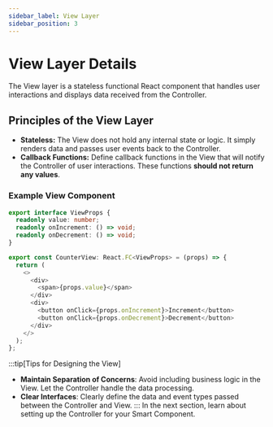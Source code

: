 ```yaml
---
sidebar_label: View Layer
sidebar_position: 3
---
```

# View Layer Details

The View layer is a stateless functional React component that handles user interactions and displays data received from the Controller.

## Principles of the View Layer

- **Stateless:** The View does not hold any internal state or logic. It simply renders data and passes user events back to the Controller.
- **Callback Functions:** Define callback functions in the View that will notify the Controller of user interactions. These functions **should not return any values**.

### Example View Component

```typescript
export interface ViewProps {
  readonly value: number;
  readonly onIncrement: () => void;
  readonly onDecrement: () => void;
}

export const CounterView: React.FC<ViewProps> = (props) => {
  return (
    <>
      <div>
        <span>{props.value}</span>
      </div>
      <div>
        <button onClick={props.onIncrement}>Increment</button>
        <button onClick={props.onDecrement}>Decrement</button>
      </div>
    </>
  );
};
```

:::tip[Tips for Designing the View]
 - **Maintain Separation of Concerns**: Avoid including business logic in the View. Let the Controller handle the data processing.
 - **Clear Interfaces**: Clearly define the data and event types passed between the Controller and View.
:::
In the next section, learn about setting up the Controller for your Smart Component.